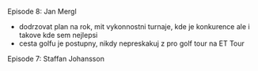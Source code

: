 Episode 8: Jan Mergl
* dodrzovat plan na rok, mit vykonnostni turnaje, kde je konkurence ale i takove kde sem nejlepsi
* cesta golfu je postupny, nikdy nepreskakuj z pro golf tour na ET Tour

Episode 7: Staffan Johansson
